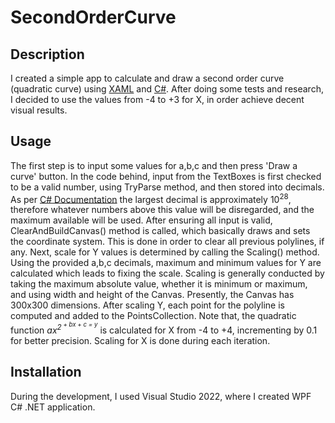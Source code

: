 # SecondOrderCurve

## Description

I created a simple app to calculate and draw a second order curve (quadratic curve) using [XAML](https://learn.microsoft.com/en-us/visualstudio/xaml-tools/xaml-overview?view=vs-2022) and [C#](https://learn.microsoft.com/en-us/dotnet/csharp/).
After doing some tests and research, I decided to use the values from -4 to +3 for X, in order achieve decent visual results. 

## Usage

The first step is to input some values for a,b,c and then press 'Draw a curve' button. In the code behind, input from the TextBoxes is first checked to be a valid number, using TryParse method, and then stored into decimals. As per [C# Documentation](https://learn.microsoft.com/en-us/dotnet/csharp/language-reference/builtin-types/floating-point-numeric-types) the largest decimal is approximately 10<sup>28</sup>, therefore whatever numbers above this value will be disregarded, and the maximum available will be used.
After ensuring all input is valid, ClearAndBuildCanvas() method is called, which basically draws and sets the coordinate system. This is done in order to clear all previous polylines, if any. 
Next, scale for Y values is determined by calling the Scaling() method. Using the provided a,b,c decimals, maximum and minimum values for Y are calculated which leads to fixing the scale. Scaling is generally conducted by taking the maximum absolute value, whether it is minimum or maximum, and using width and height of the Canvas. Presently, the Canvas has 300x300 dimensions.
After scaling Y, each point for the polyline is computed and added to the PointsCollection. Note that, the quadratic function *ax<sup>2<sup> + bx + c = y* is calculated for X from -4 to +4, incrementing by 0.1 for better precision. Scaling for X is done during each iteration.

## Installation

During the development, I used Visual Studio 2022, where I created WPF C# .NET application. 
